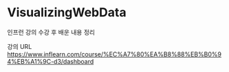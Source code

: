 # VisualizingWebData

인프런 강의 수강 후 배운 내용 정리

강의 URL
https://www.inflearn.com/course/%EC%A7%80%EA%B8%88%EB%B0%94%EB%A1%9C-d3/dashboard
